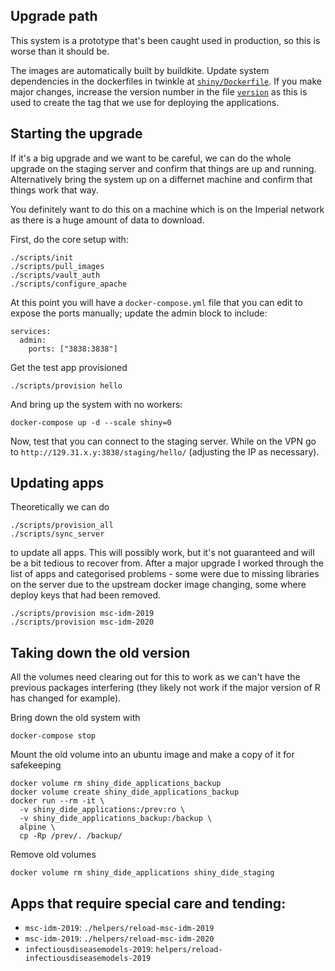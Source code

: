 ## Upgrade path

This system is a prototype that's been caught used in production, so this is worse than it should be.

The images are automatically built by buildkite. Update system dependencies in the dockerfiles in twinkle at [`shiny/Dockerfile`](https://github.com/mrc-ide/twinkle/blob/master/shiny/Dockerfile). If you make major changes, increase the version number in the file [`version`](https://github.com/mrc-ide/twinkle/blob/master/version) as this is used to create the tag that we use for deploying the applications.

## Starting the upgrade

If it's a big upgrade and we want to be careful, we can do the whole upgrade on the staging server and confirm that things are up and running.  Alternatively bring the system up on a differnet machine and confirm that things work that way.

You definitely want to do this on a machine which is on the Imperial network as there is a huge amount of data to download.

First, do the core setup with:

```
./scripts/init
./scripts/pull_images
./scripts/vault_auth
./scripts/configure_apache
```

At this point you will have a `docker-compose.yml` file that you can edit to expose the ports manually; update the admin block to include:

```
services:
  admin:
    ports: ["3838:3838"]
```

Get the test app provisioned

```
./scripts/provision hello
```

And bring up the system with no workers:

```
docker-compose up -d --scale shiny=0
```

Now, test that you can connect to the staging server. While on the VPN go to `http://129.31.x.y:3838/staging/hello/` (adjusting the IP as necessary).

## Updating apps

Theoretically we can do

```
./scripts/provision_all
./scripts/sync_server
```

to update all apps. This will possibly work, but it's not guaranteed and will be a bit tedious to recover from. After a major upgrade I worked through the list of apps and categorised problems - some were due to missing libraries on the server due to the upstream docker image changing, some where deploy keys that had been removed.

```
./scripts/provision msc-idm-2019
./scripts/provision msc-idm-2020
```

## Taking down the old version

All the volumes need clearing out for this to work as we can't have the previous packages interfering (they likely not work if the major version of R has changed for example).

Bring down the old system with

```
docker-compose stop
```

Mount the old volume into an ubuntu image and make a copy of it for safekeeping

```
docker volume rm shiny_dide_applications_backup
docker volume create shiny_dide_applications_backup
docker run --rm -it \
  -v shiny_dide_applications:/prev:ro \
  -v shiny_dide_applications_backup:/backup \
  alpine \
  cp -Rp /prev/. /backup/
```

Remove old volumes

```
docker volume rm shiny_dide_applications shiny_dide_staging
```

## Apps that require special care and tending:

* `msc-idm-2019`: `./helpers/reload-msc-idm-2019`
* `msc-idm-2019`: `./helpers/reload-msc-idm-2020`
* `infectiousdiseasemodels-2019`: `helpers/reload-infectiousdiseasemodels-2019`
